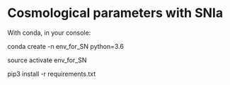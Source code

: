 # Cosmological parameters with SNIa

With conda, in your console:

conda create -n env_for_SN python=3.6

source activate env_for_SN

pip3 install -r requirements.txt
